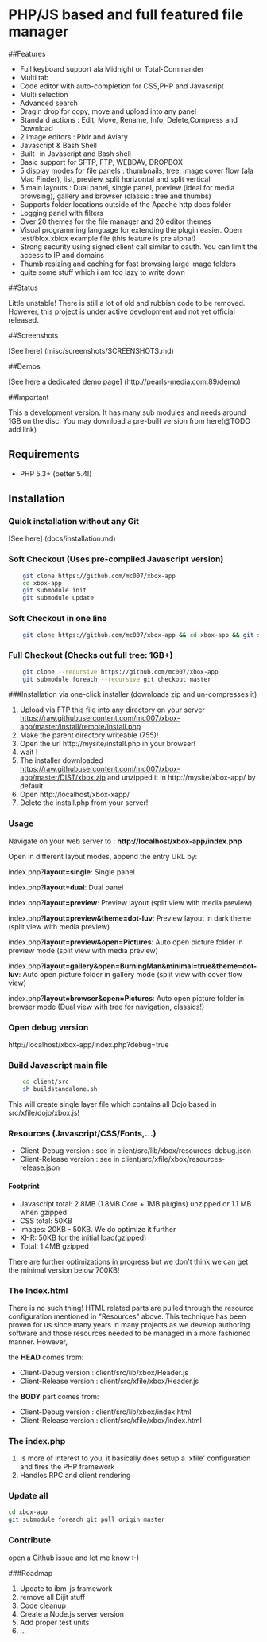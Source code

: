 PHP/JS based and full featured file manager
===========================================

##Features
 
 - Full keyboard support ala Midnight or Total-Commander 
 - Multi tab 
 - Code editor with auto-completion for CSS,PHP and Javascript 
 - Multi selection
 - Advanced search
 - Drag’n drop for copy, move and upload into any panel
 - Standard actions : Edit, Move, Rename, Info, Delete,Compress and Download
 - 2 image editors : Pixlr and Aviary
 - Javascript & Bash Shell
 - Built- in Javascript and Bash shell
 - Basic support for SFTP, FTP, WEBDAV, DROPBOX
 - 5 display modes for file panels : thumbnails, tree, image cover flow (ala Mac Finder), list, preview, split horizontal and split vertical
 - 5 main layouts : Dual panel, single panel, preview (ideal for media browsing), gallery and browser (classic : tree and thumbs)  
 - Supports folder locations outside of the Apache http docs folder
 - Logging panel with filters
 - Over 20 themes for the file manager and 20 editor themes
 - Visual programming language for extending the plugin easier. Open test/blox.xblox example file (this feature is pre alpha!)
 - Strong security using signed client call similar to oauth. You can limit the access to IP and domains
 - Thumb resizing and caching for fast browsing large image folders 
 - quite some stuff which i am too lazy to write down
 
 
##Status

Little unstable! There is still a lot of old and rubbish code to be removed. However, this project is under active development and not yet official released.


##Screenshots

[See here] (misc/screenshots/SCREENSHOTS.md)

##Demos

[See here a dedicated demo page] (http://pearls-media.com:89/demo)


##Important

This a development version. It has many sub modules and needs around 1GB on the disc. You may download a pre-built version from here(@TODO add link) 

## Requirements 

- PHP 5.3+ (better 5.4!)

## Installation 

### Quick installation without any Git
 
[See here] (docs/installation.md)


### Soft Checkout (Uses pre-compiled Javascript version)

``` bash 
    git clone https://github.com/mc007/xbox-app
    cd xbox-app
    git submodule init
    git submodule update    
```
### Soft Checkout in one line
``` bash 
    git clone https://github.com/mc007/xbox-app && cd xbox-app && git submodule init && git submodule update    
```

### Full Checkout (Checks out full tree: 1GB+)

``` bash 
    git clone --recursive https://github.com/mc007/xbox-app
    git submodule foreach --recursive git checkout master
```

###Installation via one-click installer (downloads zip and un-compresses it)

1. Upload via FTP this file into any directory on your server https://raw.githubusercontent.com/mc007/xbox-app/master/install/remote/install.php
2. Make the parent directory writeable (755)!
3. Open the url http://mysite/install.php in your browser!
4. wait !
5. The installer downloaded https://raw.githubusercontent.com/mc007/xbox-app/master/DIST/xbox.zip and unzipped it in http://mysite/xbox-app/ by default
6. Open http://localhost/xbox-xapp/ 
7. Delete the install.php from your server!

### Usage
Navigate on your web server to : **http://localhost/xbox-app/index.php**

Open in different layout modes, append the entry URL by: 

index.php?**layout=single**: Single panel

index.php?**layout=dual**: Dual panel

index.php?**layout=preview**:  Preview layout (split view with media preview)

index.php?**layout=preview&theme=dot-luv**: Preview layout in dark theme (split view with media preview)

index.php?**layout=preview&open=Pictures**: Auto open picture folder in preview mode (split view with media preview)

index.php?**layout=gallery&open=BurningMan&minimal=true&theme=dot-luv**: Auto open picture folder in gallery mode (split view with cover flow view)

index.php?**layout=browser&open=Pictures**: Auto open picture folder in browser mode (Dual view with tree for navigation, classics!)

  
### Open debug version 

http://localhost/xbox-app/index.php?debug=true

### Build Javascript main file

``` bash
    cd client/src
    sh buildstandalone.sh    
```
This will create single layer file which contains all Dojo based in src/xfile/dojo/xbox.js!

### Resources (Javascript/CSS/Fonts,...)
- Client-Debug version : see in client/src/lib/xbox/resources-debug.json
- Client-Release version : see in client/src/xfile/xbox/resources-release.json

#### Footprint
- Javascript total: 2.8MB (1.8MB Core + 1MB plugins) unzipped or 1.1 MB when gzipped
- CSS total: 50KB
- Images: 20KB - 50KB. We do optimize it further
- XHR: 50KB for the initial load(gzipped)
- Total: 1.4MB gzipped

There are further optimizations in progress but we don't think we can get the minimal version below 700KB!



### The Index.html
There is no such thing! HTML related parts are pulled through the resource configuration mentioned in "Resources" above.
This technique has been proven for us since many years in many projects as we develop authoring software and those resources
needed to be managed in a more fashioned manner. However,

the **HEAD** comes from:
- Client-Debug version : client/src/lib/xbox/Header.js
- Client-Release version : client/src/xfile/xbox/Header.js

the **BODY** part comes from:

- Client-Debug version : client/src/lib/xbox/index.html
- Client-Release version : client/src/xfile/xbox/index.html

### The index.php

 1. Is more of interest to you, it basically does setup a 'xfile' configuration and fires the PHP framework
 2. Handles RPC and client rendering


### Update all
``` bash
cd xbox-app
git submodule foreach git pull origin master
```

### Contribute
open a Github issue and let me know :-)

###Roadmap
1. Update to ibm-js framework
2. remove all Dijit stuff
3. Code cleanup
4. Create a Node.js server version
5. Add proper test units 
6. ...


